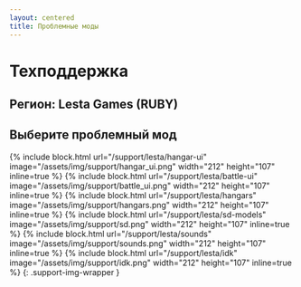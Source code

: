 ```yaml
---
layout: centered
title: Проблемные моды
---
```


# Техподдержка

## Регион: Lesta Games (RUBY)

## Выберите проблемный мод

{% include block.html url="/support/lesta/hangar-ui" image="/assets/img/support/hangar_ui.png" width="212" height="107" inline=true %}
{% include block.html url="/support/lesta/battle-ui" image="/assets/img/support/battle_ui.png" width="212" height="107" inline=true %}
{% include block.html url="/support/lesta/hangars" image="/assets/img/support/hangars.png" width="212" height="107" inline=true %}
{% include block.html url="/support/lesta/sd-models" image="/assets/img/support/sd.png" width="212" height="107" inline=true %}
{% include block.html url="/support/lesta/sounds" image="/assets/img/support/sounds.png" width="212" height="107" inline=true %}
{% include block.html url="/support/lesta/idk" image="/assets/img/support/idk.png" width="212" height="107" inline=true %}
{: .support-img-wrapper }
